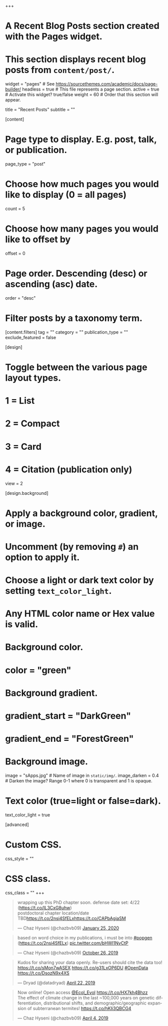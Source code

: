 +++
# A Recent Blog Posts section created with the Pages widget.
# This section displays recent blog posts from `content/post/`.

widget = "pages"  # See https://sourcethemes.com/academic/docs/page-builder/
headless = true  # This file represents a page section.
active = true  # Activate this widget? true/false
weight = 60  # Order that this section will appear.

title = "Recent Posts"
subtitle = ""

[content]
  # Page type to display. E.g. post, talk, or publication.
  page_type = "post"
  
  # Choose how much pages you would like to display (0 = all pages)
  count = 5
  
  # Choose how many pages you would like to offset by
  offset = 0

  # Page order. Descending (desc) or ascending (asc) date.
  order = "desc"

  # Filter posts by a taxonomy term.
  [content.filters]
    tag = ""
    category = ""
    publication_type = ""
    exclude_featured = false
  
[design]
  # Toggle between the various page layout types.
  #   1 = List
  #   2 = Compact
  #   3 = Card
  #   4 = Citation (publication only)
  view = 2
  
[design.background]
  # Apply a background color, gradient, or image.
  #   Uncomment (by removing `#`) an option to apply it.
  #   Choose a light or dark text color by setting `text_color_light`.
  #   Any HTML color name or Hex value is valid.

  # Background color.
  # color = "green"
  
  # Background gradient.
  # gradient_start = "DarkGreen"
  # gradient_end = "ForestGreen"
  
  # Background image.
   image = "sApps.jpg"  # Name of image in `static/img/`.
   image_darken = 0.4  # Darken the image? Range 0-1 where 0 is transparent and 1 is opaque.

  # Text color (true=light or false=dark).
   text_color_light = true  
  
[advanced]
 # Custom CSS. 
 css_style = ""
 
 # CSS class.
 css_class = ""
+++
<blockquote class="twitter-tweet"><p lang="en" dir="ltr">wrapping up this PhD chapter soon. defense date set: 4/22 (<a href="https://t.co/IL3CxG8uhw">https://t.co/IL3CxG8uhw</a>)<br>postdoctoral chapter location/date TBD<a href="https://t.co/2nsi4SfELx">https://t.co/2nsi4SfELx</a><a href="https://t.co/CAPbAgiaSM">https://t.co/CAPbAgiaSM</a></p>&mdash; Chaz Hyseni (@chazbvb09) <a href="https://twitter.com/chazbvb09/status/1221102226195865601?ref_src=twsrc%5Etfw">January 25, 2020</a></blockquote> 
<script async src="https://platform.twitter.com/widgets.js" charset="utf-8"></script>

<blockquote class="twitter-tweet"><p lang="en" dir="ltr">based on word choice in my publications, i must be into <a href="https://twitter.com/hashtag/popgen?src=hash&amp;ref_src=twsrc%5Etfw">#popgen</a><br>(<a href="https://t.co/2nsi4SfELx">https://t.co/2nsi4SfELx</a>) <a href="https://t.co/bHWI1NvCtP">pic.twitter.com/bHWI1NvCtP</a></p>&mdash; Chaz Hyseni (@chazbvb09) <a href="https://twitter.com/chazbvb09/status/1187947506325491712?ref_src=twsrc%5Etfw">October 26, 2019</a></blockquote> 
<script async src="https://platform.twitter.com/widgets.js" charset="utf-8"></script>

<blockquote class="twitter-tweet" data-lang="en"><p lang="en" dir="ltr">Kudos for sharing your data openly. Re-users should cite the data too! <a href="https://t.co/sMon7wASEX">https://t.co/sMon7wASEX</a> <a href="https://t.co/g31LxOP6DU">https://t.co/g31LxOP6DU</a>  <a href="https://twitter.com/hashtag/OpenData?src=hash&amp;ref_src=twsrc%5Etfw">#OpenData</a> <a href="https://t.co/DsozN9x4XS">https://t.co/DsozN9x4XS</a></p>&mdash; Dryad (@datadryad) <a href="https://twitter.com/datadryad/status/1120322745340956673?ref_src=twsrc%5Etfw">April 22, 2019</a></blockquote>
<script async src="https://platform.twitter.com/widgets.js" charset="utf-8"></script>

<blockquote class="twitter-tweet" data-lang="en"><p lang="en" dir="ltr">Now online! Open access <a href="https://twitter.com/Ecol_Evol?ref_src=twsrc%5Etfw">@Ecol_Evol</a> <a href="https://t.co/HX7kh4Bhzz">https://t.co/HX7kh4Bhzz</a><br>The effect of climate change in the last ~100,000 years on genetic differentiation, distributional shifts, and demographic/geographic expansion of subterranean termites! <a href="https://t.co/hKIi3QBCG4">https://t.co/hKIi3QBCG4</a></p>&mdash; Chaz Hyseni (@chazbvb09) <a href="https://twitter.com/chazbvb09/status/1113851625184145409?ref_src=twsrc%5Etfw">April 4, 2019</a></blockquote>
<script async src="https://platform.twitter.com/widgets.js" charset="utf-8"></script>
